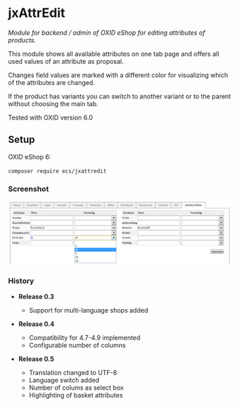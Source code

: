 # jxAttrEdit

*Module for backend / admin of OXID eShop for editing attributes of products.*

This module shows all available attributes on one tab page and offers all used values of an attribute as proposal.  

Changes field values are marked with a different color for visualizing which of the attributes are changed.

If the product has variants you can switch to another variant or to the parent without choosing the main tab.

Tested with OXID version 6.0


## Setup ##

OXID eShop 6:

`composer require ecs/jxattredit`


### Screenshot ###
![](https://github.com/job963/jxAttrEdit/raw/develop/docs/img/editattributes.jpg)


### History ###

* **Release 0.3**
  * Support for multi-language shops added  

* **Release 0.4**
  * Compatibility for 4.7-4.9 implemented
  * Configurable number of columns

* **Release 0.5**
  * Translation changed to UTF-8
  * Language switch added
  * Number of colums as select box
  * Highlighting of basket attributes

